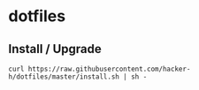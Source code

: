 # dotfiles

## Install / Upgrade

```
curl https://raw.githubusercontent.com/hacker-h/dotfiles/master/install.sh | sh -
```
